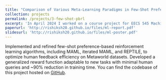 ```yaml
---
title: "Comparison of Various Meta-Learning Paradigms in Few-Shot Preference-Based Reinforcement Learning"
collection: projects
permalink: /projects/3-few-shot-pbrl
excerpt: 'In April 2024 I worked on a course project for EECS 545 Machine Learning course at University of Michigan'
paperurl: 'http://rishiksh20.github.io/files/ml-report.pdf'
slidesurl: 'http://rishiksh20.github.io/files/ml-poster.pdf'
---
```


Implemented and refined few-shot preference-based reinforcement learning algorithms, including MAML, iterated MAML, and REPTILE, to optimize human feedback efficiency on Metaworld datasets. Developed a generalized reward function adaptable to new tasks with minimal human queries and ~90% reduction in training time. You can find the codebase of this project hosted on [GitHub](https://github.com/5hloke/Few-Shot-Learning-RL-prior-policy).